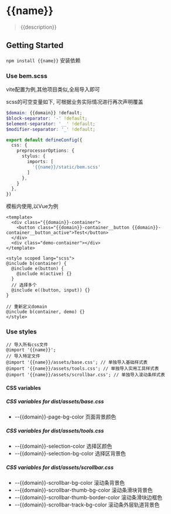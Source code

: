 # {{name}}
> {{description}}

## Getting Started

`npm install {{name}}` 安装依赖

### Use bem.scss

vite配置为例,其他项目类似,全局导入即可

scss的可空变量如下, 可根据业务实际情况进行再次声明覆盖

```scss
$domain: {{domain}} !default;
$block-separator: '-' !default;
$element-separator: '__' !default;
$modifier-separator: '_' !default;
```

```typescript
export default defineConfig({
  css: {
    preprocessorOptions: {
      stylus: {
        imports: [
          '{{name}}/static/bem.scss'
        ]
      },
    }
  },
})
```

模板内使用,以Vue为例
```vue
<template>
  <div class="{{domain}}-container">
    <button class="{{domain}}-container__button {{domain}}-container__button_active">Test</button>
  </div>
  <div class="demo-container"></div>
</template>

<style scoped lang="scss">
@include b(container) {
  @include e(button) {
    @include m(active) {}
  }
  // 选择多个
  @include e((button, input)) {}
}

// 重新定义domain
@include b(container, demo) {}
</style>
```

### Use styles

```stylus
// 导入所有css文件
@import '{{name}}';
// 导入特定文件
@import '{{name}}/assets/base.css'; // 单独导入基础样式表
@import '{{name}}/assets/tools.css'; // 单独导入实用工具样式表
@import '{{name}}/assets/scrollbar.css'; // 单独导入滚动条样式表
```

#### CSS variables

##### CSS variables for dist/assets/base.css

* --{{domain}}-page-bg-color 页面背景颜色

##### CSS variables for dist/assets/tools.css

* --{{domain}}-selection-color 选择区颜色
* --{{domain}}-selection-bg-color 选择区背景色

##### CSS variables for dist/assets/scrollbar.css

* --{{domain}}-scrollbar-bg-color 滚动条背景色
* --{{domain}}-scrollbar-thumb-bg-color 滚动条滑块背景色
* --{{domain}}-scrollbar-thumb-border-color 滚动条滑块边框色
* --{{domain}}-scrollbar-track-bg-color 滚动条外层轨道背景色
